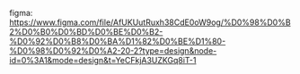figma:
https://www.figma.com/file/AfUKUutRuxh38CdE0oW9og/%D0%98%D0%B2%D0%B0%D0%BD%D0%BE%D0%B2-%D0%92%D0%B8%D0%BA%D1%82%D0%BE%D1%80-%D0%98%D0%92%D0%A2-20-2?type=design&node-id=0%3A1&mode=design&t=YeCFkjA3UZKGq8iT-1
